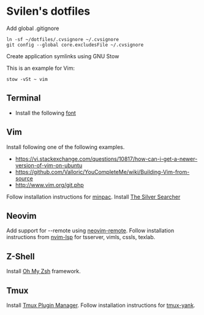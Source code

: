# Svilen's dotfiles

Add global .gitignore

```
ln -sf ~/dotfiles/.cvsignore ~/.cvsignore
git config --global core.excludesFile ~/.cvsignore
```

Create application symlinks using GNU Stow

This is an example for Vim:

```
stow -vSt ~ vim
```

## Terminal

* Install the following [font](https://github.com/belluzj/fantasque-sans)

## Vim

Install following one of the following examples.

* https://vi.stackexchange.com/questions/10817/how-can-i-get-a-newer-version-of-vim-on-ubuntu
* https://github.com/Valloric/YouCompleteMe/wiki/Building-Vim-from-source
* http://www.vim.org/git.php

Follow installation instructions for [minpac](https://github.com/k-takata/minpac).
Install [The Silver Searcher](https://github.com/ggreer/the_silver_searcher)

## Neovim

Add support for --remote using [neovim-remote](https://github.com/mhinz/neovim-remote).
Follow installation instructions from [nvim-lsp](https://github.com/neovim/nvim-lsp) for tsserver, vimls, cssls, texlab.

## Z-Shell

Install [Oh My Zsh](https://github.com/robbyrussell/oh-my-zsh) framework.

## Tmux

Install [Tmux Plugin Manager](https://github.com/tmux-plugins/tpm).
Follow installation instructions for [tmux-yank](https://github.com/tmux-plugins/tmux-yank).

